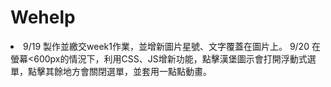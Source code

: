 # Wehelp
<li>
  9/19 製作並繳交week1作業，並增新圖片星號、文字覆蓋在圖片上。
  9/20 在螢幕<600px的情況下，利用CSS、JS增新功能，點擊漢堡圖示會打開浮動式選單，點擊其餘地方會關閉選單，並套用一點點動畫。
</li>
